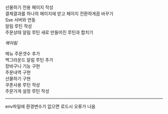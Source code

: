 선물하기 전용 페이지 작성  
결제결과를 하나의 페이지에 받고 페이지 전환하게끔 바꾸기  
Sse 서버와 연동  
알림 루틴 작성  
주문상태 알림 루틴 새로 만들어진 루틴과 합치기  

*해야됨*  

메뉴 주문갯수 추가  
백그라운드 알림 루틴 추가  
장바구니 기능 구현  
주문내역 구현  
선물하기 구현  
쿠폰사용 루틴 작성  
주문가게 설정 루틴 작성  

--------------------------------------------------------------------  

env파일에 환경변수가 없으면 로드시 오류가 나옴  

